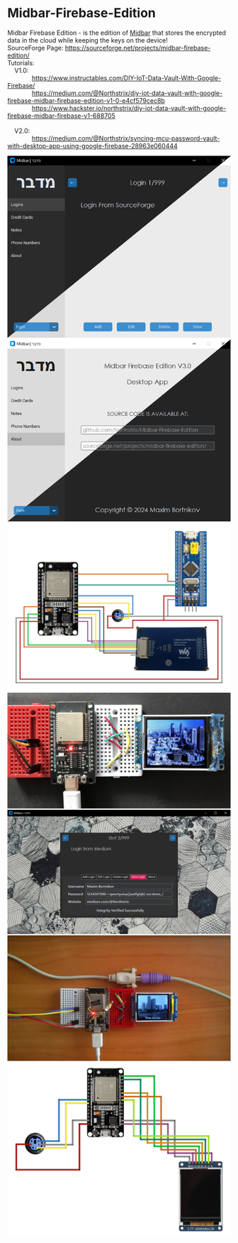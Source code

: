 # Midbar-Firebase-Edition

Midbar Firebase Edition - is the edition of [Midbar](https://github.com/Northstrix/Midbar) that stores the encrypted data in the cloud while keeping the keys on the device!
</br>
SourceForge Page: https://sourceforge.net/projects/midbar-firebase-edition/
</br>
Tutorials:
</br>
&nbsp;&nbsp;&nbsp;&nbsp;V1.0:
</br>
&nbsp;&nbsp;&nbsp;&nbsp;&nbsp;&nbsp;&nbsp;&nbsp;&nbsp;&nbsp;&nbsp;&nbsp;&nbsp;&nbsp;https://www.instructables.com/DIY-IoT-Data-Vault-With-Google-Firebase/
</br>
&nbsp;&nbsp;&nbsp;&nbsp;&nbsp;&nbsp;&nbsp;&nbsp;&nbsp;&nbsp;&nbsp;&nbsp;&nbsp;&nbsp;https://medium.com/@Northstrix/diy-iot-data-vault-with-google-firebase-midbar-firebase-edition-v1-0-e4cf579cec8b
</br>
&nbsp;&nbsp;&nbsp;&nbsp;&nbsp;&nbsp;&nbsp;&nbsp;&nbsp;&nbsp;&nbsp;&nbsp;&nbsp;&nbsp;https://www.hackster.io/northstrix/diy-iot-data-vault-with-google-firebase-midbar-firebase-v1-688705
</br>
</br>
&nbsp;&nbsp;&nbsp;&nbsp;V2.0:
</br>
&nbsp;&nbsp;&nbsp;&nbsp;&nbsp;&nbsp;&nbsp;&nbsp;&nbsp;&nbsp;&nbsp;&nbsp;&nbsp;&nbsp;https://medium.com/@Northstrix/syncing-mcu-password-vault-with-desktop-app-using-google-firebase-28963e060444

![image text](https://github.com/Northstrix/Midbar-Firebase-Edition/blob/main/V3.0/Pictures/Desktop%20App.png)
![image text](https://github.com/Northstrix/Midbar-Firebase-Edition/blob/main/V3.0/Pictures/About%20Desktop%20App.png)
![image text](https://github.com/Northstrix/Midbar-Firebase-Edition/blob/main/V3.0/Pictures/Midbar%20Circuit%20Diagram.png)
![image text](https://github.com/Northstrix/Midbar-Firebase-Edition/blob/main/V2.0/Pictures/IMG_0258.JPG)
![image text](https://github.com/Northstrix/Midbar-Firebase-Edition/blob/main/V2.0/Pictures/View%20Login.png)
![image text](https://github.com/Northstrix/Midbar-Firebase-Edition/blob/main/V1.0/Pictures/IMG_20231013_174407.jpg)
![image text](https://github.com/Northstrix/Midbar-Firebase-Edition/blob/main/V1.0/Pictures/Midbar%20Circuit%20Diagram.png)
